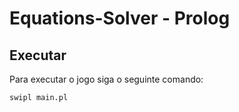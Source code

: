 # Equations-Solver - Prolog


## Executar
Para executar o jogo siga o seguinte comando:

```bash
swipl main.pl
```